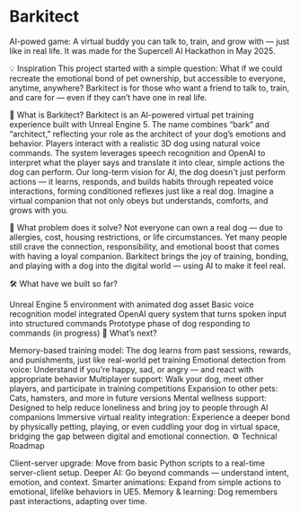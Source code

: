 # Barkitect
AI-powed game: A virtual buddy you can talk to, train, and grow with — just like in real life. It was made for the Supercell AI Hackathon in May 2025.

💡 Inspiration
This project started with a simple question: What if we could recreate the emotional bond of pet ownership, but accessible to everyone, anytime, anywhere?
Barkitect is for those who want a friend to talk to, train, and care for — even if they can’t have one in real life.

🐾 What is Barkitect?
Barkitect is an AI-powered virtual pet training experience built with Unreal Engine 5. The name combines “bark” and “architect,” reflecting your role as the architect of your dog’s emotions and behavior. Players interact with a realistic 3D dog using natural voice commands. The system leverages speech recognition and OpenAI to interpret what the player says and translate it into clear, simple actions the dog can perform. Our long-term vision for AI, the dog doesn't just perform actions — it learns, responds, and builds habits through repeated voice interactions, forming conditioned reflexes just like a real dog. Imagine a virtual companion that not only obeys but understands, comforts, and grows with you.

🎯 What problem does it solve?
Not everyone can own a real dog — due to allergies, cost, housing restrictions, or life circumstances. Yet many people still crave the connection, responsibility, and emotional boost that comes with having a loyal companion. Barkitect brings the joy of training, bonding, and playing with a dog into the digital world — using AI to make it feel real.

🛠️ What have we built so far?

Unreal Engine 5 environment with animated dog asset
Basic voice recognition model integrated
OpenAI query system that turns spoken input into structured commands
Prototype phase of dog responding to commands (in progress)
🌱 What’s next?

Memory-based training model: The dog learns from past sessions, rewards, and punishments, just like real-world pet training
Emotional detection from voice: Understand if you're happy, sad, or angry — and react with appropriate behavior
Multiplayer support: Walk your dog, meet other players, and participate in training competitions
Expansion to other pets: Cats, hamsters, and more in future versions
Mental wellness support: Designed to help reduce loneliness and bring joy to people through AI companions
Immersive virtual reality integration: Experience a deeper bond by physically petting, playing, or even cuddling your dog in virtual space, bridging the gap between digital and emotional connection.
⚙️ Technical Roadmap

Client-server upgrade: Move from basic Python scripts to a real-time server-client setup.
Deeper AI: Go beyond commands — understand intent, emotion, and context.
Smarter animations: Expand from simple actions to emotional, lifelike behaviors in UE5.
Memory & learning: Dog remembers past interactions, adapting over time.


